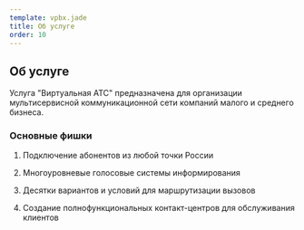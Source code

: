 ```yaml
--- 
template: vpbx.jade
title: Об услуге
order: 10
---
```


## Об услуге

Услуга "Виртуальная АТС" предназначена для организации мультисервисной коммуникационной сети компаний малого и среднего бизнеса.

### Основные фишки

1. Подключение абонентов из любой точки России

2. Многоуровневые голосовые системы информирования

3. Десятки вариантов и условий для маршрутизации вызовов

4. Создание полнофункциональных контакт-центров для обслуживания клиентов
